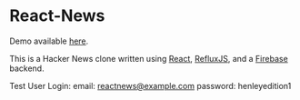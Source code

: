 # React-News

Demo available [here](http://henleyedition.com/reactnews/).

This is a Hacker News clone written using [React](http://facebook.github.io/react/), [RefluxJS](https://github.com/spoike/refluxjs), and a [Firebase](http://firebase.io) backend.

Test User Login:
email: reactnews@example.com
password: henleyedition1